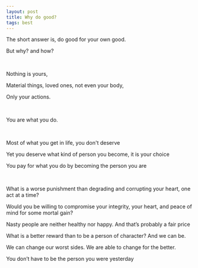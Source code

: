 ```yaml
---
layout: post
title: Why do good?   
tags: best
---
```



The short answer is, do good for your own good. 

But why? and how? 

<br>

Nothing is yours, 

Material things, loved ones, not even your body,

Only your actions. 

<br>

You are what you do.

<br>

Most of what you get in life, you don't deserve 

Yet you deserve what kind of person you become, it is your choice 

You pay for what you do by becoming the person you are 

<br>


What is a worse punishment than degrading and corrupting your heart, one act at a time? 

Would you be willing to compromise your integrity, your heart, and peace of mind for some mortal gain?

Nasty people are neither healthy nor happy. And that’s probably a fair price

What is a better reward than to be a person of character? And we can be. 

We can change our worst sides. We are able to change for the better.

You don’t have to be the person you were yesterday 



